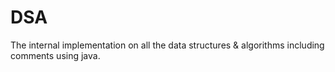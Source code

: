 # DSA

The internal implementation on all the data structures & algorithms including comments using java.

